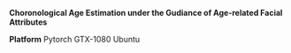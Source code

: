 **Choronological Age Estimation under the Gudiance of Age-related Facial Attributes**

**Platform**
  Pytorch
  GTX-1080
  Ubuntu
